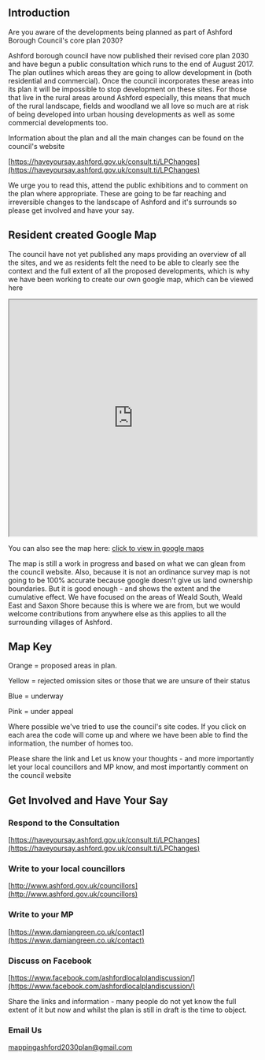## Introduction

Are you aware of the developments being planned as part of Ashford Borough Council's core plan 2030?

Ashford borough council have now published their revised core plan 2030 and have begun a public consultation which runs to the end of August 2017. The plan outlines which areas they are going to allow development in (both residential and commercial).  Once the council incorporates these areas into its plan it will be impossible to stop development on these sites. For those that live in the rural areas around Ashford especially, this means that much  of the rural landscape, fields  and woodland we all love so much are at risk of being developed into urban housing developments as well as some commercial developments too. 

Information about the plan and all the main changes can be found on the council's website

[https://haveyoursay.ashford.gov.uk/consult.ti/LPChanges](https://haveyoursay.ashford.gov.uk/consult.ti/LPChanges)


We urge you to read this, attend the public exhibitions and to comment on the plan where appropriate. These are going to be  far reaching and irreversible changes to the landscape of Ashford and it's surrounds so please get involved and have your say.

## Resident created Google Map

The council have not yet published any maps providing an overview of all the sites, and we as residents felt the need to be able to clearly see the context and the full extent of all the proposed developments, which is why we have been working to create our own google map, which can be viewed here

<iframe src="https://www.google.com/maps/d/embed?mid=1eK9Jhuzd8l9kXB0t355LFvCOJMw" width="100%" height="480"></iframe>

You can also see the map here:  [click to view in google maps](https://www.google.co.uk/maps/@51.1074543,0.823524,13z/data=!4m2!6m1!1s1eK9Jhuzd8l9kXB0t355LFvCOJMw)


The map is still a work in progress and based on what we can glean from the council website. Also, because it is not an ordinance survey map is not going to be 100% accurate because google doesn't give us land ownership boundaries. But it is good enough - and shows the extent and the cumulative effect. We have focused on the areas of Weald South, Weald East and Saxon Shore because this is where we are from, but we would welcome contributions from anywhere else as this applies to all the surrounding villages of Ashford.

## Map Key

Orange = proposed areas in plan. 

Yellow = rejected omission sites or those that we are unsure of their status

Blue = underway

Pink = under appeal  


Where possible we've tried to use the council's site codes. If you click on each area the code will come up and where we have been able to find the information, the number of homes too. 

Please share the link and Let us know your thoughts - and more importantly let your local councillors and MP know, and most importantly comment on the council website

## Get Involved and Have Your Say

### Respond to the Consultation
[https://haveyoursay.ashford.gov.uk/consult.ti/LPChanges](https://haveyoursay.ashford.gov.uk/consult.ti/LPChanges)


### Write to your local councillors

[http://www.ashford.gov.uk/councillors](http://www.ashford.gov.uk/councillors)

### Write to your MP 

[https://www.damiangreen.co.uk/contact](https://www.damiangreen.co.uk/contact)


### Discuss on Facebook

[https://www.facebook.com/ashfordlocalplandiscussion/](https://www.facebook.com/ashfordlocalplandiscussion/)

Share the links and information - many people do not yet know the full extent of it but now and whilst the plan is still in draft is the time to object.

### Email Us

mappingashford2030plan@gmail.com








